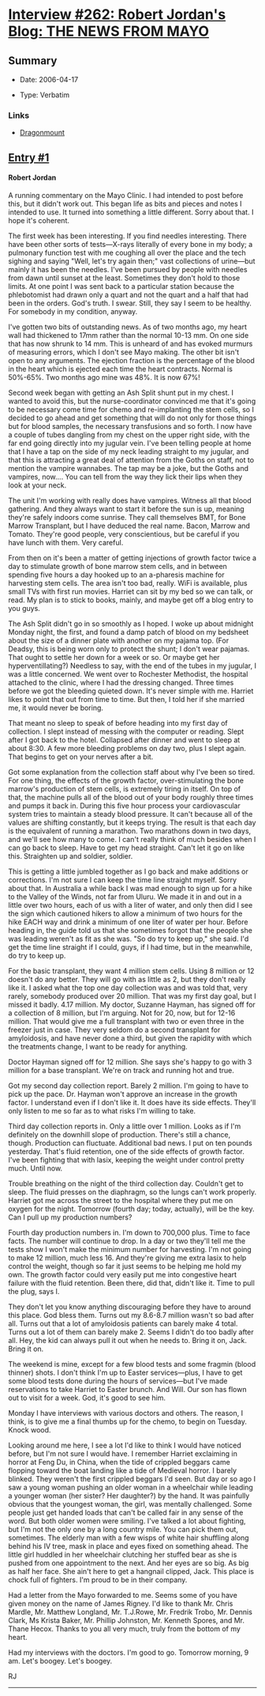 # [Interview #262: Robert Jordan's Blog: THE NEWS FROM MAYO](https://www.theoryland.com/intvmain.php?i=262)

## Summary

- Date: 2006-04-17

- Type: Verbatim

### Links

- [Dragonmount](http://www.dragonmount.com/forums/blog/4/entry-337-the-news-from-mayo/)


## [Entry #1](./t-262/1)

#### Robert Jordan

A running commentary on the Mayo Clinic. I had intended to post before this, but it didn't work out. This began life as bits and pieces and notes I intended to use. It turned into something a little different. Sorry about that. I hope it's coherent.

The first week has been interesting. If you find needles interesting. There have been other sorts of tests—X-rays literally of every bone in my body; a pulmonary function test with me coughing all over the place and the tech sighing and saying "Well, let's try again then;" vast collections of urine—but mainly it has been the needles. I've been pursued by people with needles from dawn until sunset at the least. Sometimes they don't hold to those limits. At one point I was sent back to a particular station because the phlebotomist had drawn only a quart and not the quart and a half that had been in the orders. God's truth. I swear. Still, they say I seem to be healthy. For somebody in my condition, anyway.

I've gotten two bits of outstanding news. As of two months ago, my heart wall had thickened to 17mm rather than the normal 10-13 mm. On one side that has now shrunk to 14 mm. This is unheard of and has evoked murmurs of measuring errors, which I don't see Mayo making. The other bit isn't open to any arguments. The ejection fraction is the percentage of the blood in the heart which is ejected each time the heart contracts. Normal is 50%-65%. Two months ago mine was 48%. It is now 67%!

Second week began with getting an Ash Split shunt put in my chest. I wanted to avoid this, but the nurse-coordinator convinced me that it's going to be necessary come time for chemo and re-implanting the stem cells, so I decided to go ahead and get something that will do not only for those things but for blood samples, the necessary transfusions and so forth. I now have a couple of tubes dangling from my chest on the upper right side, with the far end going directly into my jugular vein. I've been telling people at home that I have a tap on the side of my neck leading straight to my jugular, and that this is attracting a great deal of attention from the Goths on staff, not to mention the vampire wannabes. The tap may be a joke, but the Goths and vampires, now.... You can tell from the way they lick their lips when they look at your neck.

The unit I'm working with really does have vampires. Witness all that blood gathering. And they always want to start it before the sun is up, meaning they're safely indoors come sunrise. They call themselves BMT, for Bone Marrow Transplant, but I have deduced the real name. Bacon, Marrow and Tomato. They're good people, very conscientious, but be careful if you have lunch with them. Very careful.

From then on it's been a matter of getting injections of growth factor twice a day to stimulate growth of bone marrow stem cells, and in between spending five hours a day hooked up to an a-pharesis machine for harvesting stem cells. The area isn't too bad, really. WiFi is available, plus small TVs with first run movies. Harriet can sit by my bed so we can talk, or read. My plan is to stick to books, mainly, and maybe get off a blog entry to you guys.

The Ash Split didn't go in so smoothly as I hoped. I woke up about midnight Monday night, the first, and found a damp patch of blood on my bedsheet about the size of a dinner plate with another on my pajama top. (For Deadsy, this is being worn only to protect the shunt; I don't wear pajamas. That ought to settle her down for a week or so. Or maybe get her hyperventillating?) Needless to say, with the end of the tubes in my jugular, I was a little concerned. We went over to Rochester Methodist, the hospital attached to the clinic, where I had the dressing changed. Three times before we got the bleeding quieted down. It's never simple with me. Harriet likes to point that out from time to time. But then, I told her if she married me, it would never be boring.

That meant no sleep to speak of before heading into my first day of collection. I slept instead of messing with the computer or reading. Slept after I got back to the hotel. Collapsed after dinner and went to sleep at about 8:30. A few more bleeding problems on day two, plus I slept again. That begins to get on your nerves after a bit.

Got some explanation from the collection staff about why I've been so tired. For one thing, the effects of the growth factor, over-stimulating the bone marrow's production of stem cells, is extremely tiring in itself. On top of that, the machine pulls all of the blood out of your body roughly three times and pumps it back in. During this five hour process your cardiovascular system tries to maintain a steady blood pressure. It can't because all of the values are shifting constantly, but it keeps trying. The result is that each day is the equivalent of running a marathon. Two marathons down in two days, and we'll see how many to come. I can't really think of much besides when I can go back to sleep. Have to get my head straight. Can't let it go on like this. Straighten up and soldier, soldier.

This is getting a little jumbled together as I go back and make additions or corrections. I'm not sure I can keep the time line straight myself. Sorry about that. In Australia a while back I was mad enough to sign up for a hike to the Valley of the Winds, not far from Uluru. We made it in and out in a little over two hours, each of us with a liter of water, and only then did I see the sign which cautioned hikers to allow a minimum of two hours for the hike EACH way and drink a minimum of one liter of water per hour. Before heading in, the guide told us that she sometimes forgot that the people she was leading weren't as fit as she was. "So do try to keep up," she said. I'd get the time line straight if I could, guys, if I had time, but in the meanwhile, do try to keep up.

For the basic transplant, they want 4 million stem cells. Using 8 million or 12 doesn't do any better. They will go with as little as 2, but they don't really like it. I asked what the top one day collection was and was told that, very rarely, somebody produced over 20 million. That was my first day goal, but I missed it badly. 4.17 million. My doctor, Suzanne Hayman, has signed off for a collection of 8 million, but I'm arguing. Not for 20, now, but for 12-16 million. That would give me a full transplant with two or even three in the freezer just in case. They very seldom do a second transplant for amyloidosis, and have never done a third, but given the rapidity with which the treatments change, I want to be ready for anything.

Doctor Hayman signed off for 12 million. She says she's happy to go with 3 million for a base transplant. We're on track and running hot and true.

Got my second day collection report. Barely 2 million. I'm going to have to pick up the pace. Dr. Hayman won't approve an increase in the growth factor. I understand even if I don't like it. It does have its side effects. They'll only listen to me so far as to what risks I'm willing to take.

Third day collection reports in. Only a little over 1 million. Looks as if I'm definitely on the downhill slope of production. There's still a chance, though. Production can fluctuate. Additional bad news. I put on ten pounds yesterday. That's fluid retention, one of the side effects of growth factor. I've been fighting that with lasix, keeping the weight under control pretty much. Until now.

Trouble breathing on the night of the third collection day. Couldn't get to sleep. The fluid presses on the diaphragm, so the lungs can't work properly. Harriet got me across the street to the hospital where they put me on oxygen for the night. Tomorrow (fourth day; today, actually), will be the key. Can I pull up my production numbers?

Fourth day production numbers in. I'm down to 700,000 plus. Time to face facts. The number will continue to drop. In a day or two they'll tell me the tests show I won't make the minimum number for harvesting. I'm not going to make 12 million, much less 16. And they're giving me extra lasix to help control the weight, though so far it just seems to be helping me hold my own. The growth factor could very easily put me into congestive heart failure with the fluid retention. Been there, did that, didn't like it. Time to pull the plug, says I.

They don't let you know anything discouraging before they have to around this place. God bless them. Turns out my 8.6-8.7 million wasn't so bad after all. Turns out that a lot of amyloidosis patients can barely make 4 total. Turns out a lot of them can barely make 2. Seems I didn't do too badly after all. Hey, the kid can always pull it out when he needs to. Bring it on, Jack. Bring it on.

The weekend is mine, except for a few blood tests and some fragmin (blood thinner) shots. I don't think I'm up to Easter services—plus, I have to get some blood tests done during the hours of services—but I've made reservations to take Harriet to Easter brunch. And Will. Our son has flown out to visit for a week. God, it's good to see him.

Monday I have interviews with various doctors and others. The reason, I think, is to give me a final thumbs up for the chemo, to begin on Tuesday. Knock wood.

Looking around me here, I see a lot I'd like to think I would have noticed before, but I'm not sure I would have. I remember Harriet exclaiming in horror at Feng Du, in China, when the tide of crippled beggars came flopping toward the boat landing like a tide of Medieval horror. I barely blinked. They weren't the first crippled beggars I'd seen. But day or so ago I saw a young woman pushing an older woman in a wheelchair while leading a younger woman (her sister? Her daughter?) by the hand. It was painfully obvious that the youngest woman, the girl, was mentally challenged. Some people just get handed loads that can't be called fair in any sense of the word. But both older women were smiling. I've talked a lot about fighting, but I'm not the only one by a long country mile. You can pick them out, sometimes. The elderly man with a few wisps of white hair shuffling along behind his IV tree, mask in place and eyes fixed on something ahead. The little girl huddled in her wheelchair clutching her stuffed bear as she is pushed from one appointment to the next. And her eyes are so big. As big as half her face. She ain't here to get a hangnail clipped, Jack. This place is chock full of fighters. I'm proud to be in their company.

Had a letter from the Mayo forwarded to me. Seems some of you have given money on the name of James Rigney. I'd like to thank Mr. Chris Mardle, Mr. Matthew Longland, Mr. T.J.Rowe, Mr. Fredrik Trobo, Mr. Dennis Clark, Ms Krista Baker, Mr. Phillip Johnston, Mr. Kenneth Spores, and Mr. Thane Hecox. Thanks to you all very much, truly from the bottom of my heart.

Had my interviews with the doctors. I'm good to go. Tomorrow morning, 9 am. Let's boogey. Let's boogey.

RJ


---


